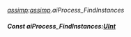 _[assimp](../../modules/assimp/assimp-module.md):[assimp](../../modules/assimp/assimp-module.md).aiProcess\_FindInstances_
##### Const aiProcess\_FindInstances:[UInt](../../modules/wonkey/wonkey-types-uint.md)
